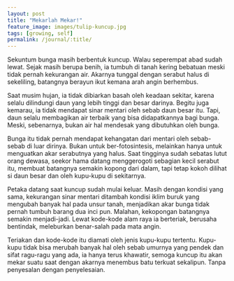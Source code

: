 ```yaml
---
layout: post
title: "Mekarlah Mekar!"
feature_image: images/tulip-kuncup.jpg
tags: [growing, self]
permalink: /journal/:title/
---
```


Sekuntum bunga masih berbentuk kuncup. Walau seperempat abad sudah lewat. Sejak
masih berupa benih, ia tumbuh di tanah kering bebatuan meski tidak pernah
kekurangan air. Akarnya tunggal dengan serabut halus di sekeliling, batangnya
berayun ikut kemana arah angin berhembus.

Saat musim hujan, ia tidak dibiarkan basah oleh keadaan sekitar, karena selalu
dilindungi daun yang lebih tinggi dan besar darinya. Begitu juga kemarau, ia
tidak mendapat sinar mentari oleh sebab daun besar itu. Tapi, daun selalu
membagikan air terbaik yang bisa didapatkannya bagi bunga. Meski,
sebenarnya, bukan air hal mendesak yang dibutuhkan oleh bunga.

Bunga itu tidak pernah mendapat kehangatan dari mentari oleh sebab-sebab di
luar dirinya. Bukan untuk ber-fotosintesis, melainkan hanya untuk menguatkan
akar serabutnya yang halus. Saat tingginya sudah sebatas lutut orang dewasa,
seekor hama datang menggerogoti sebagian kecil serabut itu, membuat batangnya
semakin kopong dari dalam, tapi tetap kokoh dilihat si daun besar dan
oleh kupu-kupu di sekitarnya.

Petaka datang saat kuncup sudah mulai keluar. Masih dengan kondisi yang sama,
kekurangan sinar mentari ditambah kondisi iklim buruk yang mengubah banyak hal
pada unsur tanah, menjadikan akar bunga tidak pernah tumbuh barang dua inci
pun. Malahan, kekopongan batangnya semakin menjadi-jadi. Lewat kode-kode alam
raya ia berteriak, berusaha bentindak, meleburkan benar-salah pada mata angin.

Teriakan dan kode-kode itu diamati oleh jenis kupu-kupu tertentu. Kupu-kupu
tidak bisa merubah banyak hal oleh sebab umurnya yang pendek dan sifat
ragu-ragu yang ada, ia hanya terus khawatir, semoga kuncup itu akan mekar suatu
saat dengan akarnya menembus batu terkuat sekalipun. Tanpa penyesalan dengan
penyelesaian.

